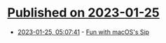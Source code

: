 # [Published on 2023-01-25](index.md)

* [2023-01-25, 05:07:41](https://news.ycombinator.com/item?id=34514656) - [Fun with macOS's Sip](https://metalbear.co/blog/fun-with-macoss-sip/)
